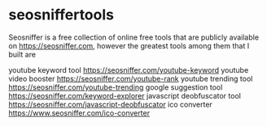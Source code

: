 # seosniffertools
Seosniffer is a free collection of online free tools that are publicly available on https://seosniffer.com, however the greatest tools among them that I built are

youtube keyword tool https://seosniffer.com/youtube-keyword
youtube video booster https://seosniffer.com/youtube-rank
youtube trending tool https://seosniffer.com/youtube-trending
google suggestion tool https://seosniffer.com/keyword-explorer
javascript deobfuscator tool https://seosniffer.com/javascript-deobfuscator
ico converter https://www.seosniffer.com/ico-converter
